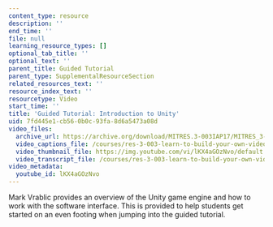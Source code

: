 ```yaml
---
content_type: resource
description: ''
end_time: ''
file: null
learning_resource_types: []
optional_tab_title: ''
optional_text: ''
parent_title: Guided Tutorial
parent_type: SupplementalResourceSection
related_resources_text: ''
resource_index_text: ''
resourcetype: Video
start_time: ''
title: 'Guided Tutorial: Introduction to Unity'
uid: 7fd445e1-cb56-0b0c-93fa-8d6a5473a08d
video_files:
  archive_url: https://archive.org/download/MITRES.3-003IAP17/MITRES_3-003IAP17_Class_Activities_04_300k.mp4
  video_captions_file: /courses/res-3-003-learn-to-build-your-own-videogame-with-the-unity-game-engine-and-microsoft-kinect-january-iap-2017/ce1280490c1e530f928f878244af2bd4_lKX4aGOzNvo.vtt
  video_thumbnail_file: https://img.youtube.com/vi/lKX4aGOzNvo/default.jpg
  video_transcript_file: /courses/res-3-003-learn-to-build-your-own-videogame-with-the-unity-game-engine-and-microsoft-kinect-january-iap-2017/be00ea1e70f8fafd2db4d0942b705461_lKX4aGOzNvo.pdf
video_metadata:
  youtube_id: lKX4aGOzNvo
---
```


Mark Vrablic provides an overview of the Unity game engine and how to work with the software interface. This is provided to help students get started on an even footing when jumping into the guided tutorial.